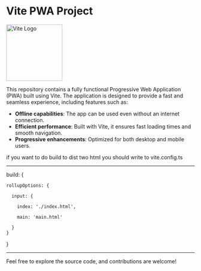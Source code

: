 # Vite PWA Project

<img src="https://vitejs.dev/logo.svg" alt="Vite Logo" width="150"/>


This repository contains a fully functional Progressive Web Application (PWA) built using Vite. The application is designed to provide a fast and seamless experience, including features such as:

- **Offline capabilities**: The app can be used even without an internet connection.
- **Efficient performance**: Built with Vite, it ensures fast loading times and smooth navigation.
- **Progressive enhancements**: Optimized for both desktop and mobile users.

if you want to do build to dist two html you should write to vite.config.ts 
________________________________________
  build: {
  
    rollupOptions: {
    
      input: {
      
        index: './index.html',
        
        main: 'main.html'
        
      }
    }
  }
  
_______________________________________
Feel free to explore the source code, and contributions are welcome!
